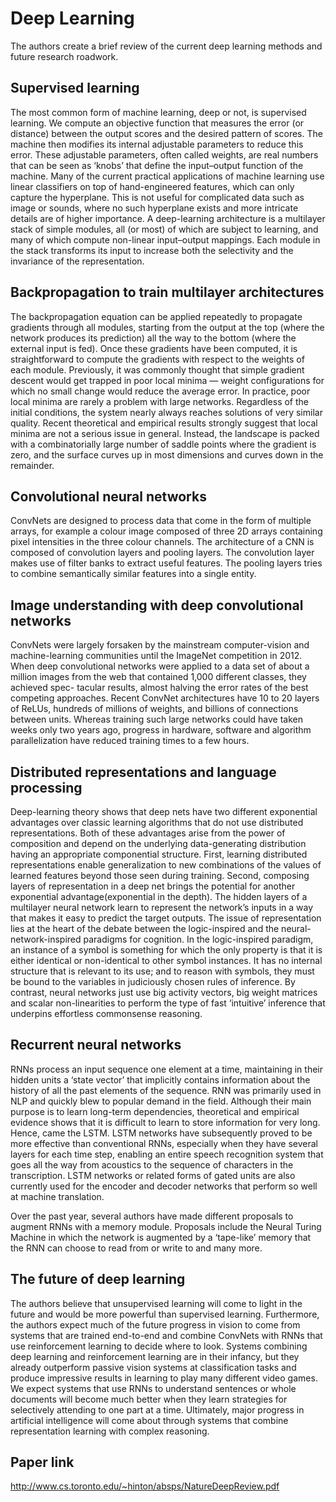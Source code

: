 # Deep Learning

The authors create a brief review of the current deep learning methods and future research roadwork.

## Supervised learning

The most common form of machine learning, deep or not, is supervised learning. We compute an objective function that measures the error (or distance) between the output scores and the desired pattern of scores. The machine then modifies its internal adjustable parameters to reduce this error. These adjustable parameters, often called weights, are real numbers that can be seen as ‘knobs’ that define the input–output function of the machine. Many of the current practical applications of machine learning use linear classifiers on top of hand-engineered features, which can only capture the hyperplane. This is not useful for complicated data such as image or sounds, where no such hyperplane exists and more intricate details are of higher importance. A deep-learning architecture is a multilayer stack of simple modules, all (or most) of which are subject to learning, and many of which compute non-linear input–output mappings. Each module in the stack transforms its input to increase both the selectivity and the invariance of the representation.

## Backpropagation to train multilayer architectures

The backpropagation equation can be applied repeatedly to propagate gradients through all modules, starting from the output at the top (where the network produces its prediction) all the way to the bottom (where the external input is fed). Once these gradients have been computed, it is straightforward to compute the gradients with respect to the weights of each module. Previously, it was commonly thought that simple gradient descent would get trapped in poor local minima — weight configurations for which no small change would reduce the average error. In practice, poor local minima are rarely a problem with large networks. Regardless of the initial conditions, the system nearly always reaches solutions of very similar quality. Recent theoretical and
empirical results strongly suggest that local minima are not a serious issue in general. Instead, the landscape is packed with a combinatorially large number of saddle points where the gradient is zero, and the surface curves up in most dimensions and curves down in the remainder.

## Convolutional neural networks

ConvNets are designed to process data that come in the form of multiple arrays, for example a colour image composed of three 2D arrays containing pixel intensities in the three colour channels. The architecture of a CNN is composed of convolution layers and pooling layers. The convolution layer makes use of filter banks to extract useful features. The pooling layers tries to combine semantically similar features into a single entity.

## Image understanding with deep convolutional networks

ConvNets were largely forsaken by the mainstream computer-vision and machine-learning communities until the ImageNet competition in 2012. When deep convolutional networks were applied to a data set of about a million images from the web that contained 1,000 different classes, they achieved spec-
tacular results, almost halving the error rates of the best competing approaches. Recent ConvNet architectures have 10 to 20 layers of ReLUs, hundreds of millions of weights, and billions of connections between units. Whereas training such large networks could have taken weeks only two years ago, progress in hardware, software and algorithm parallelization have reduced training times to a few hours.

## Distributed representations and language processing

Deep-learning theory shows that deep nets have two different exponential advantages over classic learning algorithms that do not use distributed representations. Both of these advantages arise from the power of composition and depend on the underlying data-generating distribution having an appropriate componential structure. First, learning distributed representations enable generalization to new combinations of the values of learned features beyond those seen during training. Second, composing layers of representation in a deep net brings the potential for another exponential advantage(exponential in the depth). The hidden layers of a multilayer neural network learn to represent the network’s inputs in a way that makes it easy to predict the target outputs. The issue of representation lies at the heart of the debate between the logic-inspired and the neural-network-inspired paradigms for cognition. In the logic-inspired paradigm, an instance of a symbol is something for which the only property is that it is either identical or
non-identical to other symbol instances. It has no internal structure that is relevant to its use; and to reason with symbols, they must be bound to the variables in judiciously chosen rules of inference. By contrast, neural networks just use big activity vectors, big weight matrices and scalar non-linearities to perform the type of fast ‘intuitive’ inference that underpins effortless commonsense reasoning.

## Recurrent neural networks

RNNs process an input sequence one element at a time, maintaining in their hidden units a ‘state vector’ that implicitly contains information about the history of all the past elements of the sequence. RNN was primarily used in NLP and quickly blew to popular demand in the field. Although their main purpose is to learn long-term dependencies, theoretical and empirical evidence shows that it is difficult to learn to store information for very long. Hence, came the LSTM. LSTM networks have subsequently proved to be more effective than conventional RNNs, especially when they have several layers for each time step, enabling an entire speech recognition system that goes all the way from acoustics to the sequence of characters in the transcription. LSTM networks or related forms of gated units are also currently used for the encoder and decoder networks that perform so well at machine translation.

Over the past year, several authors have made different proposals to augment RNNs with a memory module. Proposals include the Neural Turing Machine in which the network is augmented by a ‘tape-like’ memory that the RNN can choose to read from or write to and many more.

## The future of deep learning

The authors believe that unsupervised learning will come to light in the future and would be more powerful than supervised learning. Furthermore, the authors expect much of the future progress in vision to come from systems that are trained end-to-end and combine ConvNets with RNNs that use reinforcement learning to decide where to look. Systems combining deep learning and reinforcement learning are in their infancy, but they already outperform passive vision systems at classification tasks and produce impressive results in learning to play many different video games. We expect
systems that use RNNs to understand sentences or whole documents will become much better when they learn strategies for selectively attending to one part at a time. Ultimately, major progress in artificial intelligence will come about through systems that combine representation learning with complex reasoning.

## Paper link

http://www.cs.toronto.edu/~hinton/absps/NatureDeepReview.pdf
